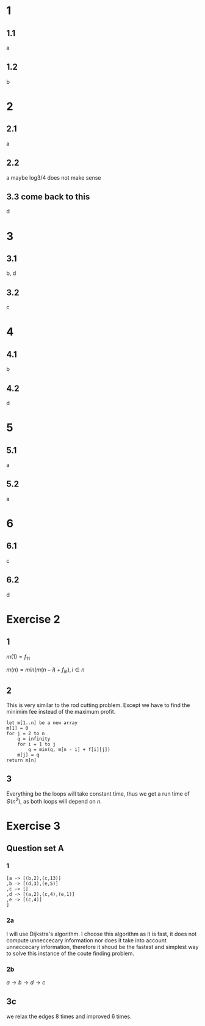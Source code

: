 # 1
## 1.1
a

## 1.2
b

# 2
## 2.1
a

## 2.2
a maybe log3/4 does not make sense

## 3.3 come back to this
d

# 3
## 3.1
b, d

## 3.2
c

# 4
## 4.1
b

## 4.2
d

# 5
## 5.1
a

## 5.2
a

# 6
## 6.1
c

## 6.2
d

# Exercise 2
## 1
$m(1) = f_{11}$

$m(n) = min(m(n-i) + f_{in}), i \in n$

## 2
This is very similar to the rod cutting problem. Except we have to find the minimim fee instead of the maximum profit.

```
let m[1..n] be a new array
m[1] = 0
for j = 2 to n
    q = infinity
    for i = 1 to j
        q = min(q, m[n - i] + f[i][j])
    m[j] = q
return m[n]
```

## 3
Everything be the loops will take constant time, thus we get a run time of $\Theta(n^2)$, as both loops will depend on $n$.

# Exercise 3
## Question set A
### 1
```
[a -> [(b,2),(c,13)]
,b -> [(d,3),(e,5)]
,c -> []
,d -> [(a,2),(c,4),(e,1)]
,e -> [(c,4)]
]
```

### 2a
I will use Dijkstra's algorithm. I choose this algorithm as it is fast, it does not compute unneccecary information nor does it take into account unneccecary information, therefore it shoud be the fastest and simplest way to solve this instance of the coute finding problem.

### 2b
$a \rightarrow b \rightarrow d \rightarrow c$

## 3c
we relax the edges 8 times and improved 6 times.
